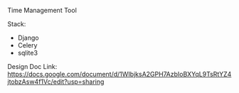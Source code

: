 Time Management Tool

Stack:
- Django
- Celery
- sqlite3

Design Doc Link: https://docs.google.com/document/d/1WIbjksA2GPH7AzbIoBXYqL9TsRtYZ4jtobzAsw4f1Vc/edit?usp=sharing

